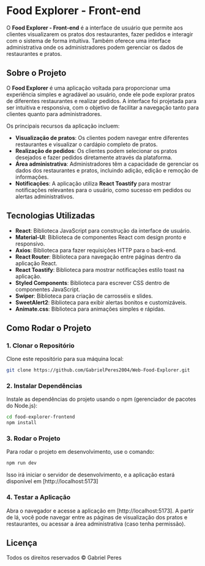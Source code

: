 # Food Explorer - Front-end

O **Food Explorer - Front-end** é a interface de usuário que permite aos clientes visualizarem os pratos dos restaurantes, fazer pedidos e interagir com o sistema de forma intuitiva. Também oferece uma interface administrativa onde os administradores podem gerenciar os dados de restaurantes e pratos.

## Sobre o Projeto

O **Food Explorer** é uma aplicação voltada para proporcionar uma experiência simples e agradável ao usuário, onde ele pode explorar pratos de diferentes restaurantes e realizar pedidos. A interface foi projetada para ser intuitiva e responsiva, com o objetivo de facilitar a navegação tanto para clientes quanto para administradores. 

Os principais recursos da aplicação incluem:

- **Visualização de pratos**: Os clientes podem navegar entre diferentes restaurantes e visualizar o cardápio completo de pratos.
- **Realização de pedidos**: Os clientes podem selecionar os pratos desejados e fazer pedidos diretamente através da plataforma.
- **Área administrativa**: Administradores têm a capacidade de gerenciar os dados dos restaurantes e pratos, incluindo adição, edição e remoção de informações.
- **Notificações**: A aplicação utiliza **React Toastify** para mostrar notificações relevantes para o usuário, como sucesso em pedidos ou alertas administrativos.

## Tecnologias Utilizadas

- **React**: Biblioteca JavaScript para construção da interface de usuário.
- **Material-UI**: Biblioteca de componentes React com design pronto e responsivo.
- **Axios**: Biblioteca para fazer requisições HTTP para o back-end.
- **React Router**: Biblioteca para navegação entre páginas dentro da aplicação React.
- **React Toastify**: Biblioteca para mostrar notificações estilo toast na aplicação.
- **Styled Components**: Biblioteca para escrever CSS dentro de componentes JavaScript.
- **Swiper**: Biblioteca para criação de carrosséis e slides.
- **SweetAlert2**: Biblioteca para exibir alertas bonitos e customizáveis.
- **Animate.css**: Biblioteca para animações simples e rápidas.

## Como Rodar o Projeto

### 1. Clonar o Repositório

Clone este repositório para sua máquina local:

```bash
git clone https://github.com/GabrielPeres2004/Web-Food-Explorer.git
```

### 2. Instalar Dependências

Instale as dependências do projeto usando o npm (gerenciador de pacotes do Node.js):

```bash
cd food-explorer-frontend
npm install
```

### 3. Rodar o Projeto

Para rodar o projeto em desenvolvimento, use o comando:

```bash
npm run dev
```

Isso irá iniciar o servidor de desenvolvimento, e a aplicação estará disponível em [http://localhost:5173]

### 4. Testar a Aplicação

Abra o navegador e acesse a aplicação em [http://localhost:5173]. A partir de lá, você pode navegar entre as páginas de visualização dos pratos e restaurantes, ou acessar a área administrativa (caso tenha permissão).

## Licença

Todos os direitos reservados © Gabriel Peres
